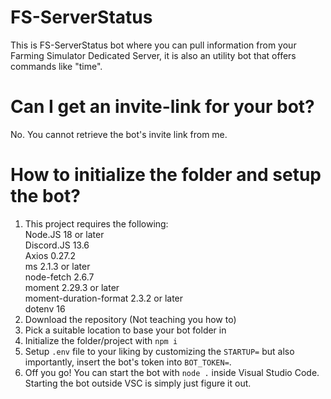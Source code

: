 # FS-ServerStatus

This is FS-ServerStatus bot where you can pull information from your Farming Simulator Dedicated Server,
it is also an utility bot that offers commands like "time".

# Can I get an invite-link for your bot?

No. You cannot retrieve the bot's invite link from me.

# How to initialize the folder and setup the bot?

1. This project requires the following:  
   Node.JS 18 or later  
   Discord.JS 13.6  
   Axios 0.27.2  
   ms 2.1.3 or later  
   node-fetch 2.6.7  
   moment 2.29.3 or later  
   moment-duration-format 2.3.2 or later  
   dotenv 16
2. Download the repository (Not teaching you how to)
3. Pick a suitable location to base your bot folder in
4. Initialize the folder/project with `npm i`
5. Setup `.env` file to your liking by customizing the `STARTUP=` but also importantly, insert the bot's token into `BOT_TOKEN=`.
6. Off you go! You can start the bot with `node .` inside Visual Studio Code. Starting the bot outside VSC is simply just figure it out.
